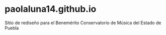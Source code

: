 # paolaluna14.github.io
Sitio de rediseño para el Benemérito Conservatorio de Música del Estado de Puebla
